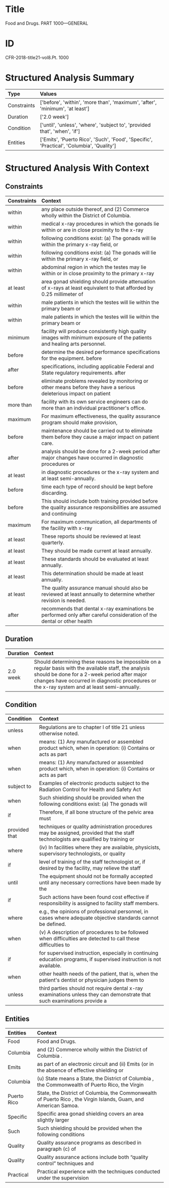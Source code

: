 # Title

 Food and Drugs. PART 1000—GENERAL


# ID

 CFR-2018-title21-vol8.Pt. 1000


# Structured Analysis Summary

| Type        | Values                                                                                   |
|:------------|:-----------------------------------------------------------------------------------------|
| Constraints | ['before', 'within', 'more than', 'maximum', 'after', 'minimum', 'at least']             |
| Duration    | ['2.0 week']                                                                             |
| Condition   | ['until', 'unless', 'where', 'subject to', 'provided that', 'when', 'if']                |
| Entities    | ['Emits', 'Puerto Rico', 'Such', 'Food', 'Specific', 'Practical', 'Columbia', 'Quality'] |


# Structured Analysis With Context

 


## Constraints

| Constraints   | Context                                                                                                                   |
|:--------------|:--------------------------------------------------------------------------------------------------------------------------|
| within        | any place outside thereof, and (2) Commerce wholly within  the District of Columbia.                                      |
| within        | medical x-ray procedures in which the gonads lie within or are in close proximity to the x-ray                            |
| within        | following conditions exist: (a) The gonads will lie within  the primary x-ray field, or                                   |
| within        | following conditions exist: (a) The gonads will lie within  the primary x-ray field, or                                   |
| within        | abdominal region in which the testes may lie within or in close proximity to the primary x-ray                            |
| at least      | area gonad shielding should provide attenuation of x-rays at least equivalent to that afforded by 0.25 millimeter of      |
| within        | male patients in which the testes will lie within  the primary beam or                                                    |
| within        | male patients in which the testes will lie within  the primary beam or                                                    |
| minimum       | facility will produce consistently high quality images with minimum  exposure of the patients and healing arts personnel. |
| before        | determine the desired performance specifications for the equipment. before                                                |
| after         | specifications, including applicable Federal and State regulatory requirements. after                                     |
| before        | eliminate problems revealed by monitoring or other means before they have a serious deleterious impact on patient         |
| more than     | facility with its own service engineers can do more than  an individual practitioner's office.                            |
| maximum       | For  maximum effectiveness, the quality assurance program should make provision,                                          |
| before        | maintenance should be carried out to eliminate them before  they cause a major impact on patient care.                    |
| after         | analysis should be done for a 2-week period after major changes have occurred in diagnostic procedures or                 |
| at least      | in diagnostic procedures or the x-ray system and at least  semi-annually.                                                 |
| before        | time each type of record should be kept before  discarding.                                                               |
| before        | This should include both training provided  before the quality assurance responsibilities are assumed and continuing      |
| maximum       | For  maximum communication, all departments of the facility with x-ray                                                    |
| at least      | These reports should be reviewed  at least  quarterly.                                                                    |
| at least      | They should be made current  at least  annually.                                                                          |
| at least      | These standards should be evaluated  at least  annually.                                                                  |
| at least      | This determination should be made  at least  annually.                                                                    |
| at least      | The quality assurance manual should also be reviewed at least  annually to determine whether revision is needed.          |
| after         | recommends that dental x-ray examinations be performed only after careful consideration of the dental or other health     |


## Duration

| Duration   | Context                                                                                                                                                                                                                                                |
|:-----------|:-------------------------------------------------------------------------------------------------------------------------------------------------------------------------------------------------------------------------------------------------------|
| 2.0 week   | Should determining these reasons be impossible on a regular basis with the available staff, the analysis should be done for a 2-week period after major changes have occurred in diagnostic procedures or the x-ray system and at least semi-annually. |


## Condition

| Condition     | Context                                                                                                                             |
|:--------------|:------------------------------------------------------------------------------------------------------------------------------------|
| unless        | Regulations are to chapter I of title 21 unless  otherwise noted.                                                                   |
| when          | means: (1) Any manufactured or assembled product which, when in operation: (i) Contains or acts as part                             |
| when          | means: (1) Any manufactured or assembled product which, when in operation: (i) Contains or acts as part                             |
| subject to    | Examples of electronic products  subject to the Radiation Control for Health and Safety Act                                         |
| when          | Such shielding should be provided  when the following conditions exist: (a) The gonads will                                         |
| if            | Therefore,  if all bone structure of the pelvic area must                                                                           |
| provided that | techniques or quality administration procedures may be assigned, provided that the staff technologists are qualified by training or |
| where         | (iv) In facilities  where they are available, physicists, supervisory technologists, or quality                                     |
| if            | level of training of the staff technologist or, if desired by the facility, may relieve the staff                                   |
| until         | The equipment should not be formally accepted  until any necessary corrections have been made by the                                |
| if            | Such actions have been found cost effective  if  responsibility is assigned to facility staff members.                              |
| where         | e.g., the opinions of professional personnel, in cases where  adequate objective standards cannot be defined.                       |
| when          | (v) A description of procedures to be followed  when difficulties are detected to call these difficulties to                        |
| if            | for supervised instruction, especially in continuing education programs, if  supervised instruction is not available.               |
| when          | other health needs of the patient, that is, when the patient's dentist or physician judges them to                                  |
| unless        | third parties should not require dental x-ray examinations unless they can demonstrate that such examinations provide a             |


## Entities

| Entities    | Context                                                                                                          |
|:------------|:-----------------------------------------------------------------------------------------------------------------|
| Food        | Food  and Drugs.                                                                                                 |
| Columbia    | and (2) Commerce wholly within the District of Columbia .                                                        |
| Emits       | as part of an electronic circuit and (ii) Emits (or in the absence of effective shielding or                     |
| Columbia    | (u) State means a State, the District of  Columbia , the Commonwealth of Puerto Rico, the Virgin                 |
| Puerto Rico | State, the District of Columbia, the Commonwealth of Puerto Rico , the Virgin Islands, Guam, and American Samoa. |
| Specific    | Specific area gonad shielding covers an area slightly larger                                                     |
| Such        | Such shielding should be provided when the following conditions                                                  |
| Quality     | Quality assurance programs as described in paragraph (c) of                                                      |
| Quality     | Quality assurance actions include both &#8220;quality control&#8221; techniques and                              |
| Practical   | Practical experience with the techniques conducted under the supervision                                         |


